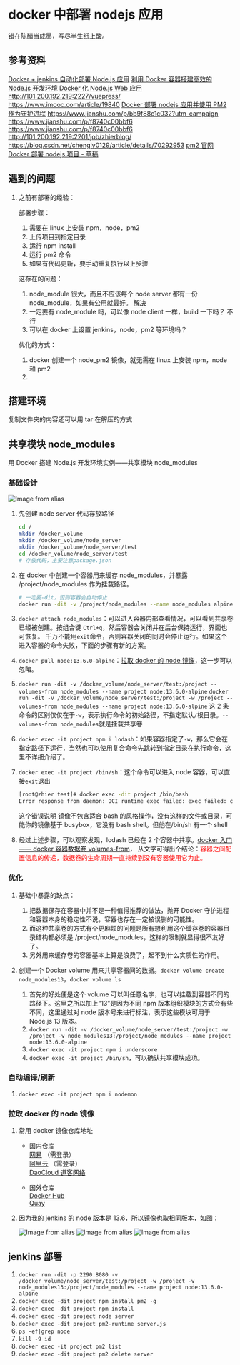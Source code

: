 # docker 中部署 nodejs 应用

错在陈醋当成墨，写尽半生纸上酸。

## 参考资料

[Docker + jenkins 自动化部署 Node.js 应用](https://www.jianshu.com/p/47ef444c74da)
[利用 Docker 容器搭建高效的 Node.js 开发环境](https://www.imooc.com/article/19840)
[Docker 化 Node.js Web 应用](https://nodejs.org/en/docs/guides/nodejs-docker-webapp/)
http://101.200.192.219:2227/vuepress/
https://www.imooc.com/article/19840
[Docker 部署 nodejs 应用并使用 PM2 作为守护进程](https://www.cnblogs.com/caidingyu/p/11170524.html)
https://www.jianshu.com/p/bb9f88c1c032?utm_campaign
https://www.jianshu.com/p/f8740c00bbf6
https://www.jianshu.com/p/f8740c00bbf6
http://101.200.192.219:2201/job/zhierblog/
https://blog.csdn.net/chengly0129/article/details/70292953
[pm2 官网](https://pm2.keymetrics.io/docs/usage/quick-start/)
[Docker 部署 nodejs 项目 - 草稿](https://www.jianshu.com/p/5acae24b00cc)

## 遇到的问题

1. 之前有部署的经验：

   部署步骤：

   1. 需要在 linux 上安装 npm，node，pm2
   2. 上传项目到指定目录
   3. 运行 npm install
   4. 运行 pm2 命令
   5. 如果有代码更新，要手动重复执行以上步骤

   这存在的问题：

   1. node_module 很大，而且不应该每个 node server 都有一份 node_module，如果有公用就最好。
      [解决](./docker_node.md#共享模块-node-modules)
   2. 一定要有 node_module 吗，可以像 node client 一样，build 一下吗？
      不行
   3. 可以在 docker 上设置 jenkins，node，pm2 等环境吗？

   优化的方式：

   1. docker 创建一个 node_pm2 镜像，就无需在 linux 上安装 npm，node 和 pm2
   2.

## 搭建环境

复制文件夹的内容还可以用 tar 在解压的方式

## 共享模块 node_modules

用 Docker 搭建 Node.js 开发环境实例——共享模块 node_modules

### 基础设计

![Image from alias](./img/docker_node/docker_node_1.png)

1. 先创建 node server 代码存放路径

   ```bash
   cd /
   mkdir /docker_volume
   mkdir /docker_volume/node_server
   mkdir /docker_volume/node_server/test
   cd /docker_volume/node_server/test
   # 存放代码，主要注意package.json
   ```

1. 在 docker 中创建一个容器用来缓存 node_modules，并暴露 /project/node_modules 作为挂载路径。
   ```bash
   # 一定要-dit，否则容器会自动停止
   docker run -dit -v /project/node_modules --name node_modules alpine
   ```
1. `docker attach node_modules`：可以进入容器内部查看情况，可以看到共享卷已经被创建。按组合键 `Ctrl+q`，然后容器会关闭并在后台保持运行，界面也可恢复。
   千万不能用`exit`命令，否则容器关闭的同时会停止运行。如果这个进入容器的命令失败，下面的步骤有新的方案。
1. `docker pull node:13.6.0-alpine`：[拉取 docker 的 node 镜像](./docker_node.md#拉取-docker-的-node-镜像)，这一步可以忽略。
1. `docker run -dit -v /docker_volume/node_server/test:/project --volumes-from node_modules --name project node:13.6.0-alpine`
   `docker run -dit -v /docker_volume/node_server/test:/project -w /project --volumes-from node_modules --name project node:13.6.0-alpine`
   这 2 条命令的区别仅仅在于`-w`，表示执行命令的初始路径，不指定默认`/`根目录。`--volumes-from node_modules`就是挂载共享卷
1. `docker exec -it project npm i lodash`：如果容器指定了`-w`，那么它会在指定路径下运行，当然也可以使用复合命令先跳转到指定目录在执行命令，这里不详细介绍了。
1. `docker exec -it project /bin/sh`：这个命令可以进入 node 容器，可以直接`exit`退出
   ```bash
   [root@zhier test]# docker exec -dit project /bin/bash
   Error response from daemon: OCI runtime exec failed: exec failed: container_linux.go:346: starting container process caused "exec: \"/bin/bash\": stat /bin/bash: no such file or directory": unknown
   ```
   这个错误说明 镜像不包含适合 bash 的风格操作，没有这样的文件或目录，可能你的镜像基于 busybox，它没有 bash shell。但他在/bin/sh 有一个 shell
1. 经过上述步骤，可以观察发现，lodash 已经在 2 个容器中共享。[docker 入门 —— docker 容器数据卷 volumes-from](https://blog.csdn.net/xiaojin21cen/article/details/84564973)，
   从文字可得出个结论：<span style="color: red;">容器之间配置信息的传递，数据卷的生命周期一直持续到没有容器使用它为止。</span>

### 优化

1. 基础中暴露的缺点：

   1. 把数据保存在容器中并不是一种值得推荐的做法，抛开 Docker 守护进程和容器本身的稳定性不说，容器也存在一定被误删的可能性。
   2. 而这种共享卷的方式有个更麻烦的问题是所有想利用这个缓存卷的容器目录结构都必须是 /project/node_modules，这样的限制就显得很不友好了。
   3. 另外用来缓存卷的容器基本上算是浪费了，起不到什么实质性的作用。

2. 创建一个 Docker volume 用来共享容器间的数据。`docker volume create node_modules13`，`docker volume ls`
   1. 首先的好处便是这个 volume 可以叫任意名字，也可以挂载到容器不同的路径下。这里之所以加上“13”是因为不同 npm 版本组织模块的方式会有些不同，这里通过对 node 版本号来进行标注，表示这些模块可用于 Node.js 13 版本。
   2. `docker run -dit -v /docker_volume/node_server/test:/project -w /project -v node_modules13:/project/node_modules --name project node:13.6.0-alpine`
   3. `docker exec -it project npm i underscore`
   4. `docker exec -it project /bin/sh`，可以确认共享模块成功。

### 自动编译/刷新

1. `docker exec -it project npm i nodemon`

### 拉取 docker 的 node 镜像

1.  常用 docker 镜像仓库地址

    - 国内仓库
      <br>[网易](https://c.163yun.com/hub#/m/home/) （需登录）
      <br>[阿里云](https://cr.console.aliyun.com/cn-beijing/instances/images) （需登录）
      <br>[DaoCloud 道客网络](https://hub.daocloud.io/)

    - 国外仓库
      <br>[Docker Hub](https://hub.docker.com/)
      <br>[Quay](https://quay.io/search)

2.  因为我的 jenkins 的 node 版本是 13.6，所以镜像也取相同版本，如图：

    ![Image from alias](./img/docker_node/docker_node_2.png)
    ![Image from alias](./img/docker_node/docker_node_3.png)
    ![Image from alias](./img/docker_node/docker_node_4.png)

## jenkins 部署

1. `docker run -dit -p 2290:8080 -v /docker_volume/node_server/test:/project -w /project -v node_modules13:/project/node_modules --name project node:13.6.0-alpine`
2. `docker exec -dit project npm install pm2 -g`
3. `docker exec -dit project npm install`
4. `docker exec -dit project node server`
5. `docker exec -dit project pm2-runtime server.js`
6. `ps -ef|grep node`
7. `kill -9 id`
8. `docker exec -it project pm2 list`
9. `docker exec -dit project pm2 delete server`
